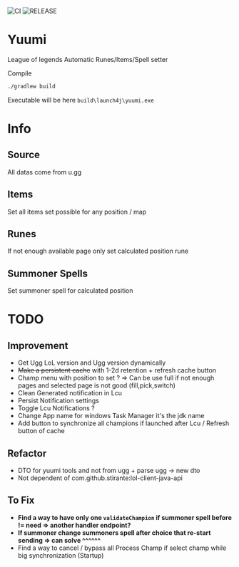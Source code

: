 ![CI](https://github.com/OlivierMary/Yuumi/workflows/CI/badge.svg)
![RELEASE](https://github.com/OlivierMary/Yuumi/workflows/RELEASE/badge.svg)

# Yuumi
League of legends Automatic Runes/Items/Spell setter

Compile
```sh
./gradlew build
```

Executable will be here `build\launch4j\yuumi.exe`

# Info 

## Source
All datas come from u.gg

## Items
Set all items set possible for any position / map

## Runes
If not enough available page only set calculated position rune

## Summoner Spells
Set summoner spell for calculated position

# TODO
## Improvement
 - Get Ugg LoL version and Ugg version dynamically
 - ~~Make a persistent cache~~ with 1-2d retention + refresh cache button
 - Champ menu with position to set ? => Can be use full if not enough pages and selected page is not good (fill,pick,switch)
 - Clean Generated notification in Lcu
 - Persist Notification settings
 - Toggle Lcu Notifications ?
 - Change App name for windows Task Manager it's the jdk name
 - Add button to synchronize all champions if launched after Lcu / Refresh button of cache 

## Refactor
 - DTO for yuumi tools and not from ugg + parse ugg -> new dto
 - Not dependent of com.github.stirante:lol-client-java-api

## To Fix
 - **Find a way to have only one `validateChampion` if summoner spell before != need => another handler endpoint?**
 - **If summoner change summoners spell after choice that re-start sending => can solve ^^^^^^**
 - Find a way to cancel / bypass all Process Champ if select champ while big synchronization (Startup)

